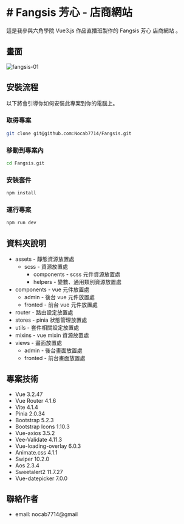 # # Fangsis 芳心 - 店商網站

這是我參與六角學院 Vue3.js 作品直播班製作的 Fangsis 芳心 店商網站 。

## 畫面
![fangsis-01](https://github.com/Nocab7714/Fangsis/assets/101779646/a3c127fa-2140-4ee2-ab80-a9c83f3094f2)

## 安裝流程

以下將會引導你如何安裝此專案到你的電腦上。

### 取得專案

```bash
git clone git@github.com:Nocab7714/Fangsis.git
```

### 移動到專案內

```bash
cd Fangsis.git
```

### 安裝套件

```bash
npm install
```

### 運行專案

```bash
npm run dev
```

## 資料夾說明

- assets - 靜態資源放置處
  - scss - 資源放置處
    - components - scss 元件資源放置處
    - helpers - 變數、通用類別資源放置處
- components - vue 元件放置處
  - admin - 後台 vue 元件放置處
  - fronted - 前台 vue 元件放置處
- router - 路由設定放置處
- stores - pinia 狀態管理放置處
- utils - 套件相關設定放置處
- mixins - vue mixin 資源放置處
- views - 畫面放置處
  - admin - 後台畫面放置處
  - fronted - 前台畫面放置處

## 專案技術

- Vue 3.2.47
- Vue Router 4.1.6
- Vite 4.1.4
- Pinia 2.0.34
- Bootstrap 5.2.3
- Bootstrap Icons 1.10.3
- Vue-axios 3.5.2
- Vee-Validate 4.11.3
- Vue-loading-overlay 6.0.3
- Animate.css 4.1.1
- Swiper 10.2.0
- Aos 2.3.4
- Sweetalert2 11.7.27
- Vue-datepicker 7.0.0

## 聯絡作者

- email: nocab7714@gmail
